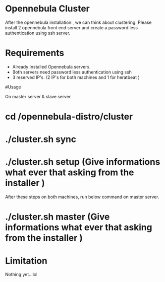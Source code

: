 # Opennebula Cluster
After the opennebula installation , we can think about clustering. Please install 2 opennebula front end server and create a password less authentication using ssh server.

# Requirements

* Already Installed Opennebula servers. 
* Both servers need password less authentication using ssh
* 3 reserved IP's. (2 IP's for both machines and 1 for heratbeat )

#Usage

On master server & slave server

 # cd /opennebula-distro/cluster

 # ./cluster.sh sync
 
 # ./cluster.sh setup               (Give informations what ever that asking from the installer )

After these steps on both machines, run below command on master server.

 # ./cluster.sh master              (Give informations what ever that asking from the installer )

# Limitation

 Nothing yet...lol
